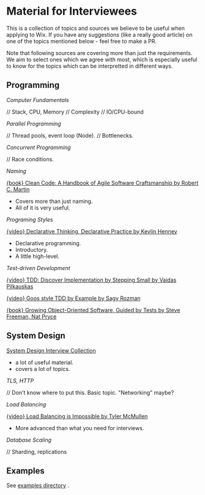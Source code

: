 # Material for Interviewees

This is a collection of topics and sources we believe to be useful when applying to Wix. If you have any suggestions (like a really good article) on one of the topics mentioned below - feel free to make a PR.

Note that following sources are covering more than just the requirements. We aim to select ones which we agree with most, which is especially useful to know for the topics which can be interpretted in different ways.

## Programming

*Computer Fundamentals*

// Stack, CPU, Memory
// Complexity
// IO/CPU-bound

*Parallel Programming*

// Thread pools, event loop (Node).
// Bottlenecks.

*Concurrent Programming*

// Race conditions.

*Naming*

[{book} Clean Code: A Handbook of Agile Software Craftsmanship by Robert C. Martin]
- Covers more than just naming.
- All of it is very useful.

*Programing Styles*

[{video} Declarative Thinking, Declarative Practice by Kevlin Henney]
- Declarative programming.
- Introductory.
- A little high-level.

*Test-driven Development*

[{video} TDD: Discover Implementation by Stepping Small by Vaidas Pilkauskas]

[{video} Goos style TDD by Example by Sagy Rozman]

[{book} Growing Object-Oriented Software, Guided by Tests by Steve Freeman, Nat Pryce]

## System Design

[System Design Interview Collection]
- a lot of useful material.
- covers a lot of topics.

*TLS, HTTP*

// Don't know where to put this. Basic topic. "Networking" maybe?

*Load Balancing*

[{video} Load Balancing is Impossible by Tyler McMullen]
- More advanced than what you need for interviews.

*Database Scaling*

// Sharding, replications

## Examples

See [examples directory](./examples) .

[{video} Load Balancing is Impossible by Tyler McMullen]: https://www.youtube.com/watch?v=gas2v1emubU
[{video} TDD: Discover Implementation by Stepping Small by Vaidas Pilkauskas]: https://www.youtube.com/watch?v=EuXmP2uM-Wk
[{video} Goos style TDD by Example by Sagy Rozman]: https://www.youtube.com/watch?v=zcQOjYXe8vM
[{video} Declarative Thinking, Declarative Practice by Kevlin Henney]: https://www.youtube.com/watch?v=NSzsYWckGd4
[System Design Interview Collection]: https://github.com/checkcheckzz/system-design-interview
[{book} Clean Code: A Handbook of Agile Software Craftsmanship by Robert C. Martin]: https://www.goodreads.com/book/show/3735293-clean-code
[{book} Growing Object-Oriented Software, Guided by Tests by Steve Freeman, Nat Pryce]: https://www.goodreads.com/book/show/4268826-growing-object-oriented-software-guided-by-tests
